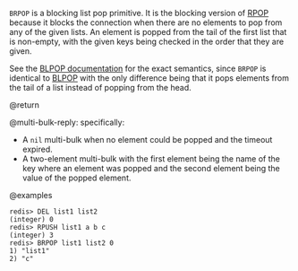 `BRPOP` is a blocking list pop primitive.  It is the blocking version of
[RPOP](/commands/rpop) because it blocks the connection when there are no
elements to pop from any of the given lists. An element is popped from the
tail of the first list that is non-empty, with the given keys being checked
in the order that they are given.

See the [BLPOP documentation](/commands/blpop) for the exact semantics, since
`BRPOP` is identical to [BLPOP](/commands/blpop) with the only difference
being that it pops elements from the tail of a list instead of popping from the
head.

@return

@multi-bulk-reply: specifically:

* A `nil` multi-bulk when no element could be popped and the timeout expired.
* A two-element multi-bulk with the first element being the name of the key where an element
  was popped and the second element being the value of the popped element.

@examples

    redis> DEL list1 list2
    (integer) 0
    redis> RPUSH list1 a b c
    (integer) 3
    redis> BRPOP list1 list2 0
    1) "list1"
    2) "c"
